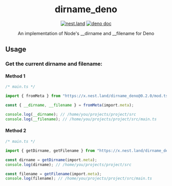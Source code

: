 <div align="center">
  <h1 align="center">dirname_deno</h1>
  <a align="center" href="https://nest.land/package/dirname_deno"><img src="https://nest.land/badge.svg" alt="nest.land"></a>
  <a align="center" href="https://doc.deno.land/https/deno.land/x/dirname_deno/mod.ts"><img src="https://doc.deno.land/badge.svg" alt="deno doc"></a>
  <p align="center">An implementation of Node's __dirname and __filename for Deno</p>
</div>

## Usage

### Get the current dirname and filename:

#### Method 1

```ts
/* main.ts */

import { fromMeta } from "https://x.nest.land/dirname_deno@0.2.0/mod.ts";

const { __dirname, __filename } = fromMeta(import.meta);

console.log(__dirname); // /home/you/projects/project/src
console.log(__filename); // /home/you/projects/project/src/main.ts
```

#### Method 2

```ts
/* main.ts */

import { getDirname, getFilename } from "https://x.nest.land/dirname_deno@0.2.0/mod.ts";

const dirname = getDirname(import.meta);
console.log(dirname); // /home/you/projects/project/src

const filename = getFilename(import.meta);
console.log(filename); // /home/you/projects/project/src/main.ts
```
